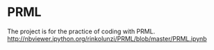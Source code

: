 # PRML
The project is for the practice of coding with PRML.
http://nbviewer.ipython.org/rinkolunzi/PRML/blob/master/PRML.ipynb
